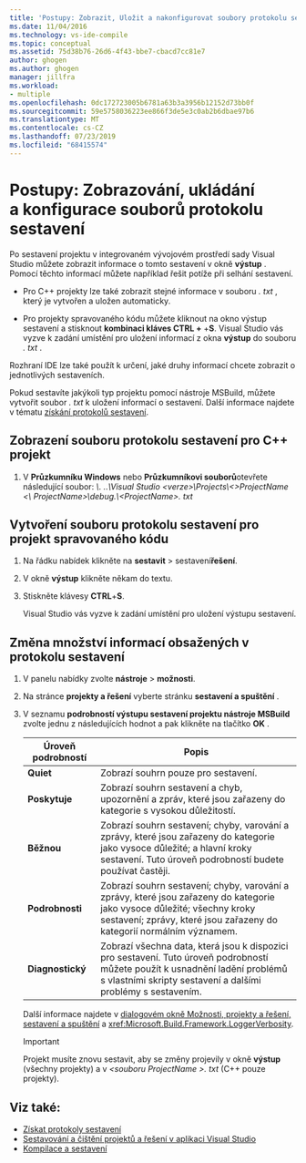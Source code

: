 ```yaml
---
title: 'Postupy: Zobrazit, Uložit a nakonfigurovat soubory protokolu sestavení | Microsoft Docs'
ms.date: 11/04/2016
ms.technology: vs-ide-compile
ms.topic: conceptual
ms.assetid: 75d38b76-26d6-4f43-bbe7-cbacd7cc81e7
author: ghogen
ms.author: ghogen
manager: jillfra
ms.workload:
- multiple
ms.openlocfilehash: 0dc172723005b6781a63b3a3956b12152d73bb0f
ms.sourcegitcommit: 59e5758036223ee866f3de5e3c0ab2b6dbae97b6
ms.translationtype: MT
ms.contentlocale: cs-CZ
ms.lasthandoff: 07/23/2019
ms.locfileid: "68415574"
---
```

# <a name="how-to-view-save-and-configure-build-log-files"></a>Postupy: Zobrazování, ukládání a konfigurace souborů protokolu sestavení

Po sestavení projektu v integrovaném vývojovém prostředí sady Visual Studio můžete zobrazit informace o tomto sestavení v okně **výstup** . Pomocí těchto informací můžete například řešit potíže při selhání sestavení. 

- Pro C++ projekty lze také zobrazit stejné informace v souboru *. txt* , který je vytvořen a uložen automaticky. 

- Pro projekty spravovaného kódu můžete kliknout na okno výstup sestavení a stisknout **kombinaci kláves CTRL +** +**S**. Visual Studio vás vyzve k zadání umístění pro uložení informací z okna **výstup** do souboru *. txt* . 

Rozhraní IDE lze také použít k určení, jaké druhy informací chcete zobrazit o jednotlivých sestaveních.

Pokud sestavíte jakýkoli typ projektu pomocí nástroje MSBuild, můžete vytvořit soubor *. txt* k uložení informací o sestavení. Další informace najdete v tématu [získání protokolů sestavení](../msbuild/obtaining-build-logs-with-msbuild.md).

## <a name="to-view-the-build-log-file-for-a-c-project"></a>Zobrazení souboru protokolu sestavení pro C++ projekt

1. V **Průzkumníku Windows** nebo **Průzkumníkovi souborů**otevřete následující soubor:  *\\. ..\Visual Studio \<verze\>\Projects\\<\>ProjectName <\\ ProjectName\>\debug.\\<ProjectName\>. txt*

## <a name="to-create-a-build-log-file-for-a-managed-code-project"></a>Vytvoření souboru protokolu sestavení pro projekt spravovaného kódu

1. Na řádku nabídek klikněte na **sestavit** > sestavení**řešení**.

2. V okně **výstup** klikněte někam do textu.

3. Stiskněte klávesy **CTRL**+**S**.

   Visual Studio vás vyzve k zadání umístění pro uložení výstupu sestavení.

## <a name="to-change-the-amount-of-information-included-in-the-build-log"></a>Změna množství informací obsažených v protokolu sestavení

1. V panelu nabídky zvolte **nástroje** > **možnosti**.

2. Na stránce **projekty a řešení** vyberte stránku **sestavení a spuštění** .

3. V seznamu **podrobností výstupu sestavení projektu nástroje MSBuild** zvolte jednu z následujících hodnot a pak klikněte na tlačítko **OK** .

    |Úroveň podrobností|Popis|
    | - |-----------------|
    |**Quiet**|Zobrazí souhrn pouze pro sestavení.|
    |**Poskytuje**|Zobrazí souhrn sestavení a chyb, upozornění a zpráv, které jsou zařazeny do kategorie s vysokou důležitostí.|
    |**Běžnou**|Zobrazí souhrn sestavení; chyby, varování a zprávy, které jsou zařazeny do kategorie jako vysoce důležité; a hlavní kroky sestavení. Tuto úroveň podrobností budete používat častěji.|
    |**Podrobnosti**|Zobrazí souhrn sestavení; chyby, varování a zprávy, které jsou zařazeny do kategorie jako vysoce důležité; všechny kroky sestavení; zprávy, které jsou zařazeny do kategorií normálním významem.|
    |**Diagnostický**|Zobrazí všechna data, která jsou k dispozici pro sestavení. Tuto úroveň podrobností můžete použít k usnadnění ladění problémů s vlastními skripty sestavení a dalšími problémy s sestavením.|

     Další informace najdete v [dialogovém okně Možnosti, projekty a řešení, sestavení a spuštění](../ide/reference/options-dialog-box-projects-and-solutions-build-and-run.md) a <xref:Microsoft.Build.Framework.LoggerVerbosity>.

    > [!IMPORTANT]
    > Projekt musíte znovu sestavit, aby se změny projevily v okně **výstup** (všechny projekty) a v  *\<souboru ProjectName >. txt* (C++ pouze projekty).

## <a name="see-also"></a>Viz také:

- [Získat protokoly sestavení](../msbuild/obtaining-build-logs-with-msbuild.md)
- [Sestavování a čištění projektů a řešení v aplikaci Visual Studio](../ide/building-and-cleaning-projects-and-solutions-in-visual-studio.md)
- [Kompilace a sestavení](../ide/compiling-and-building-in-visual-studio.md)
